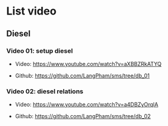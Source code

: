 # List video

## Diesel

### Video 01: setup diesel

- Video: <https://www.youtube.com/watch?v=aXBBZRkATYQ>

- Github: <https://github.com/LangPham/sms/tree/db_01>

### Video 02: diesel relations

- Video: <https://www.youtube.com/watch?v=a4DBZyOrqlA>

- Github: <https://github.com/LangPham/sms/tree/db_02>
